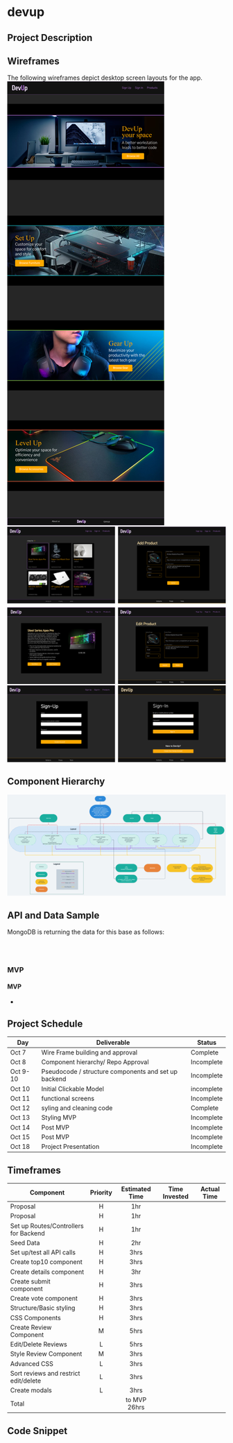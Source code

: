 # devup



## Project Description



## Wireframes
The following wireframes depict desktop screen layouts for the app.
![imageAlt](./assets/HOME.png)
![imageAlt](./assets/PRODUCTS.png)
![imageAlt](./assets/SIGNIN.png)


## Component Hierarchy

![imageAlt](./assets/COMPHIERARCHY.png)

## API and Data Sample



MongoDB is returning the data for this base as follows:

```



```

### MVP

#### MVP

- 

## Project Schedule

|  Day | Deliverable | Status
|---|---| ---|
|Oct 7| Wire Frame building and approval | Complete
|Oct 8| Component  hierarchy/ Repo Approval | Incomplete
|Oct 9-10 | Pseudocode / structure components and set up backend  | Incomplete
|Oct 10 | Initial Clickable Model  | incomplete
|Oct 11| functional screens | Incomplete
|Oct 12| syling and cleaning code | Complete
|Oct 13| Styling MVP| Incomplete
|Oct 14| Post MVP | Incomplete
|Oct 15| Post MVP | Incomplete
|Oct 18| Project Presentation | Incomplete

## Timeframes

| Component                 | Priority | Estimated Time | Time Invested | Actual Time |
| ------------------------- | :------: | :------------: | :-----------: | :---------: |
| Proposal                  |    H     |      1hr       |           |         |
| Proposal                  |    H     |      1hr       |           |         |
| Set up Routes/Controllers for Backend|    H     |      1hr       |           |         |
| Seed Data                 |    H     |      2hr       |           |         |
| Set up/test all API calls |    H     |      3hrs      |           |         |
| Create top10 component    |    H     |      3hrs      |           |         |
| Create details component  |    H     |      3hr       |           |         |
| Create submit component   |    H     |      3hrs      |           |         |
| Create vote component     |    H     |      3hrs      |           |         |
| Structure/Basic styling   |    H     |      3hrs      |           |         |
| CSS Components            |    H     |      3hrs      |           |         |
| Create Review Component   |    M     |      5hrs      |           |         |
| Edit/Delete Reviews       |    L     |      5hrs      |           |         |
| Style Review Component    |    M     |      3hrs      |           |         |
| Advanced CSS              |    L     |      3hrs      |           |         |
| Sort reviews and restrict edit/delete|    L  |  3hrs  |           |         |
| Create modals             |    L     |      3hrs      |           |         |
| Total                     |          |to MVP 26hrs    |           |         |

## Code Snippet


```


```


